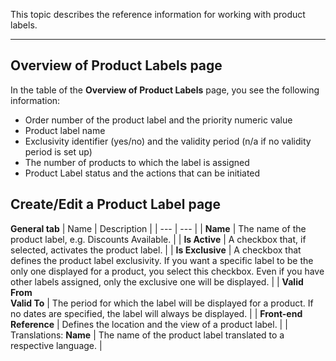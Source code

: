 This topic describes the reference information for working with product labels.
***
## Overview of Product Labels page
In the table of the **Overview of Product Labels** page, you see the following information:
* Order number of the product label and the priority numeric value
* Product label name
* Exclusivity identifier (yes/no) and the validity period (n/a if no validity period is set up)
* The number of products to which the label is assigned
* Product Label status and the actions that can be initiated

## Create/Edit a Product Label page
**General tab**
| Name | Description |
| --- | --- |
| **Name** | The name of the product label, e.g. Discounts Available. |
| **Is Active** | A checkbox that, if selected, activates the product label. |
| **Is Exclusive** | A checkbox that defines the product label exclusivity. If you want a specific label to be the only one displayed for a product, you select this checkbox. Even if you have other labels assigned, only the exclusive one will be displayed. |
| **Valid From**</br>**Valid To** | The period for which the label will be displayed for a product. If no dates are specified, the label will always be displayed. |
| **Front-end Reference** | Defines the location and the view of a product label. |
| Translations: **Name** | The name of the product label translated to a respective language. |